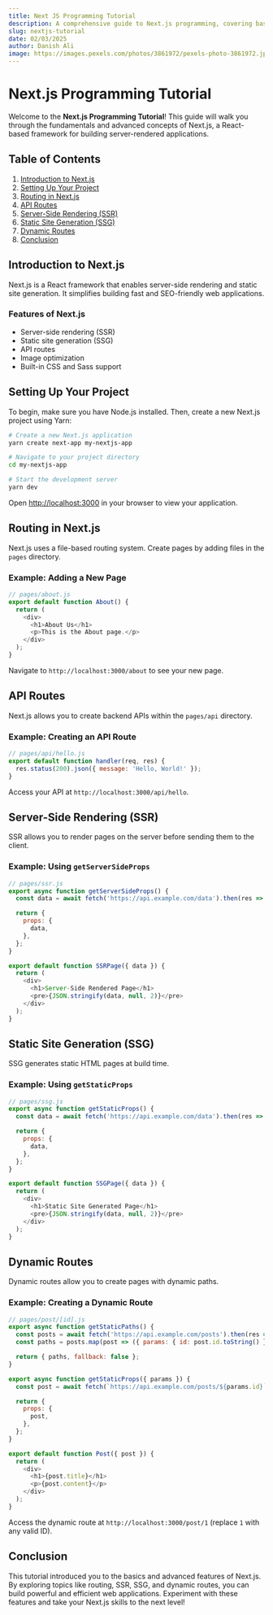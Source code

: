 ```yaml
---
title: Next JS Programming Tutorial
description: A comprehensive guide to Next.js programming, covering basic to advanced concepts.
slug: nextjs-tutorial
date: 02/03/2025
author: Danish Ali
image: https://images.pexels.com/photos/3861972/pexels-photo-3861972.jpeg
---
```


# Next.js Programming Tutorial

Welcome to the **Next.js Programming Tutorial**! This guide will walk you through the fundamentals and advanced concepts of Next.js, a React-based framework for building server-rendered applications.

## Table of Contents

1. [Introduction to Next.js](#introduction-to-nextjs)
2. [Setting Up Your Project](#setting-up-your-project)
3. [Routing in Next.js](#routing-in-nextjs)
4. [API Routes](#api-routes)
5. [Server-Side Rendering (SSR)](#server-side-rendering-ssr)
6. [Static Site Generation (SSG)](#static-site-generation-ssg)
7. [Dynamic Routes](#dynamic-routes)
8. [Conclusion](#conclusion)

## Introduction to Next.js

Next.js is a React framework that enables server-side rendering and static site generation. It simplifies building fast and SEO-friendly web applications.

### Features of Next.js

- Server-side rendering (SSR)
- Static site generation (SSG)
- API routes
- Image optimization
- Built-in CSS and Sass support

## Setting Up Your Project

To begin, make sure you have Node.js installed. Then, create a new Next.js project using Yarn:

```bash showLineNumbers
# Create a new Next.js application
yarn create next-app my-nextjs-app

# Navigate to your project directory
cd my-nextjs-app

# Start the development server
yarn dev
```

Open [http://localhost:3000](http://localhost:3000) in your browser to view your application.

## Routing in Next.js

Next.js uses a file-based routing system. Create pages by adding files in the `pages` directory.

### Example: Adding a New Page

```javascript showLineNumbers {4-7} /export/
// pages/about.js
export default function About() {
  return (
    <div>
      <h1>About Us</h1>
      <p>This is the About page.</p>
    </div>
  );
}
```

Navigate to `http://localhost:3000/about` to see your new page.

## API Routes

Next.js allows you to create backend APIs within the `pages/api` directory.

### Example: Creating an API Route

```javascript showLineNumbers
// pages/api/hello.js
export default function handler(req, res) {
  res.status(200).json({ message: 'Hello, World!' });
}
```

Access your API at `http://localhost:3000/api/hello`.

## Server-Side Rendering (SSR)

SSR allows you to render pages on the server before sending them to the client.

### Example: Using `getServerSideProps`

```javascript showLineNumbers
// pages/ssr.js
export async function getServerSideProps() {
  const data = await fetch('https://api.example.com/data').then(res => res.json());

  return {
    props: {
      data,
    },
  };
}

export default function SSRPage({ data }) {
  return (
    <div>
      <h1>Server-Side Rendered Page</h1>
      <pre>{JSON.stringify(data, null, 2)}</pre>
    </div>
  );
}
```

## Static Site Generation (SSG)

SSG generates static HTML pages at build time.

### Example: Using `getStaticProps`

```javascript showLineNumbers
// pages/ssg.js
export async function getStaticProps() {
  const data = await fetch('https://api.example.com/data').then(res => res.json());

  return {
    props: {
      data,
    },
  };
}

export default function SSGPage({ data }) {
  return (
    <div>
      <h1>Static Site Generated Page</h1>
      <pre>{JSON.stringify(data, null, 2)}</pre>
    </div>
  );
}
```

## Dynamic Routes

Dynamic routes allow you to create pages with dynamic paths.

### Example: Creating a Dynamic Route

```javascript showLineNumbers
// pages/post/[id].js
export async function getStaticPaths() {
  const posts = await fetch('https://api.example.com/posts').then(res => res.json());
  const paths = posts.map(post => ({ params: { id: post.id.toString() } }));

  return { paths, fallback: false };
}

export async function getStaticProps({ params }) {
  const post = await fetch(`https://api.example.com/posts/${params.id}`).then(res => res.json());

  return {
    props: {
      post,
    },
  };
}

export default function Post({ post }) {
  return (
    <div>
      <h1>{post.title}</h1>
      <p>{post.content}</p>
    </div>
  );
}
```

Access the dynamic route at `http://localhost:3000/post/1` (replace `1` with any valid ID).

## Conclusion

This tutorial introduced you to the basics and advanced features of Next.js. By exploring topics like routing, SSR, SSG, and dynamic routes, you can build powerful and efficient web applications. Experiment with these features and take your Next.js skills to the next level!
